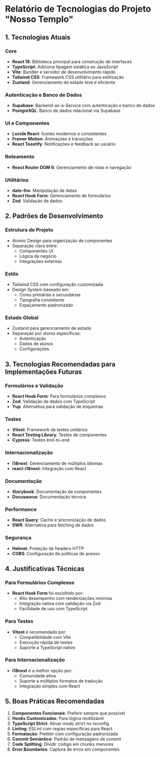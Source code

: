 # Relatório de Tecnologias do Projeto "Nosso Templo"

## 1. Tecnologias Atuais

### Core
- **React 18**: Biblioteca principal para construção de interfaces
- **TypeScript**: Adiciona tipagem estática ao JavaScript
- **Vite**: Bundler e servidor de desenvolvimento rápido
- **Tailwind CSS**: Framework CSS utilitário para estilização
- **Zustand**: Gerenciamento de estado leve e eficiente

### Autenticação e Banco de Dados
- **Supabase**: Backend-as-a-Service com autenticação e banco de dados
- **PostgreSQL**: Banco de dados relacional via Supabase

### UI e Componentes
- **Lucide React**: Ícones modernos e consistentes
- **Framer Motion**: Animações e transições
- **React Toastify**: Notificações e feedback ao usuário

### Roteamento
- **React Router DOM 6**: Gerenciamento de rotas e navegação

### Utilitários
- **date-fns**: Manipulação de datas
- **React Hook Form**: Gerenciamento de formulários
- **Zod**: Validação de dados

## 2. Padrões de Desenvolvimento

### Estrutura de Projeto
- Atomic Design para organização de componentes
- Separação clara entre:
  - Componentes UI
  - Lógica de negócio
  - Integrações externas

### Estilo
- Tailwind CSS com configuração customizada
- Design System baseado em:
  - Cores primárias e secundárias
  - Tipografia consistente
  - Espaçamento padronizado

### Estado Global
- Zustand para gerenciamento de estado
- Separação por stores específicas:
  - Autenticação
  - Dados de alunos
  - Configurações

## 3. Tecnologias Recomendadas para Implementações Futuras

### Formulários e Validação
- **React Hook Form**: Para formulários complexos
- **Zod**: Validação de dados com TypeScript
- **Yup**: Alternativa para validação de esquemas

### Testes
- **Vitest**: Framework de testes unitários
- **React Testing Library**: Testes de componentes
- **Cypress**: Testes end-to-end

### Internacionalização
- **i18next**: Gerenciamento de múltiplos idiomas
- **react-i18next**: Integração com React

### Documentação
- **Storybook**: Documentação de componentes
- **Docusaurus**: Documentação técnica

### Performance
- **React Query**: Cache e sincronização de dados
- **SWR**: Alternativa para fetching de dados

### Segurança
- **Helmet**: Proteção de headers HTTP
- **CORS**: Configuração de políticas de acesso

## 4. Justificativas Técnicas

### Para Formulários Complexos
- **React Hook Form** foi escolhido por:
  - Alto desempenho com renderizações mínimas
  - Integração nativa com validação via Zod
  - Facilidade de uso com TypeScript

### Para Testes
- **Vitest** é recomendado por:
  - Compatibilidade com Vite
  - Execução rápida de testes
  - Suporte a TypeScript nativo

### Para Internacionalização
- **i18next** é a melhor opção por:
  - Comunidade ativa
  - Suporte a múltiplos formatos de tradução
  - Integração simples com React

## 5. Boas Práticas Recomendadas

1. **Componentes Funcionais**: Preferir sempre que possível
2. **Hooks Customizados**: Para lógica reutilizável
3. **TypeScript Strict**: Ativar modo strict no tsconfig
4. **Linting**: ESLint com regras específicas para React
5. **Formatação**: Prettier com configuração padronizada
6. **Commit Semântico**: Padrão de mensagens de commit
7. **Code Splitting**: Dividir código em chunks menores
8. **Error Boundaries**: Captura de erros em componentes
